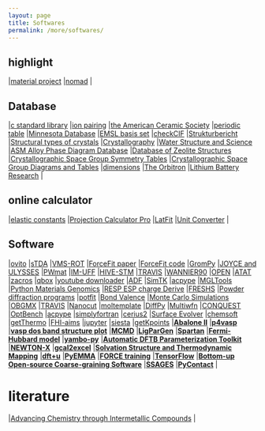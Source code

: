```yaml
---
layout: page
title: Softwares
permalink: /more/softwares/
---
```


## highlight
|[material project](https://www.materialsproject.org/)
|[nomad](https://nomad-coe.eu/)
|

## Database
|[c standard library](http://www.tutorialspoint.com/c_standard_library/)
|[ion pairing](http://pubs.acs.org/page/vi/ion_pairing.html)
|[the American Ceramic Society](http://ceramics.org/)
|[periodic table](https://ptable.com/)
|[Minnesota Database](https://comp.chem.umn.edu/db/)
|[EMSL basis set](https://bse.pnl.gov/bse/portal)
|[checkCIF](http://checkcif.iucr.org/index.html)
|[Strukturbericht](https://commons.wikimedia.org/wiki/Strukturbericht)
|[Structural types of crystals](http://zhugayevych.me/CryStr/Str/index.htm)
|[Crystallography](http://www.webmineral.com/crystall.shtml#.WgzwkzdrzIU)
|[Water Structure and Science](http://www1.lsbu.ac.uk/water/water_structure_science.html)
|[ASM Alloy Phase Diagram Database](http://mio.asminternational.org/apd/index.aspx)
|[Database of Zeolite Structures](http://www.iza-structure.org/databases/)
|[Crystallographic Space Group Symmetry Tables](http://homepage.univie.ac.at/nikos.pinotsis/spacegroup.html)
|[Crystallographic Space Group Diagrams and Tables](http://img.chem.ucl.ac.uk/sgp/mainmenu.htm)
|[dimensions](http://www.dimensions-math.org/Dim_E.htm)
|[The Orbitron](http://winter.group.shef.ac.uk/orbitron/)
|[Lithium Battery Research](http://lithiumbatteryresearch.com/Dendrites-and-Fracture.php)
|  

## online calculator
|[elastic constants](https://sites.google.com/site/geocalcproject/elastic-constants)
|[Projection Calculator Pro](http://www.projectorcentral.com/Acer-C110-projection-calculator-pro.htm)
|[LatFit](http://cpsp.informatik.uni-freiburg.de:8080/LatFit/Input.jsp)
|[Unit Converter](https://www.translatorscafe.com/unit-converter/fuel-efficiency-mass/btu-(it)-per-pound-[btu/lb]-to-kilojoule-per-kilogram-[kj/kg]/)
|  

## Software
|[ovito](http://www.ovito.org/)
|[sTDA](https://www.chemie.uni-bonn.de/pctc/mulliken-center/software/stda/stda)
|[VMS-ROT](http://pubs.acs.org/doi/abs/10.1021/acs.jctc.7b00533)
|[ForceFit paper](http://onlinelibrary.wiley.com/doi/10.1002/jcc.21523/abstract)
|[ForceFit code](https://aclark.chem.wsu.edu/software/)
|[GromPy](http://onlinelibrary.wiley.com/doi/10.1002/jcc.22947/abstract)
|[JOYCE and ULYSSES](http://pubs.rsc.org/en/content/articlelanding/2013/CP/C3CP44179B#!divAbstract)
|[PWmat](http://pwmatus.com/)
|[IM-UFF](http://www.sciencedirect.com/science/article/pii/S1093326317305181)
|[HIVE-STM](http://dannyvanpoucke.be/.hivestmcode)
|[TRAVIS](http://www.travis-analyzer.de/)
|[WANNIER90](http://www.wannier.org/index.html)
|[OPEN](http://www.sciencedirect.com/science/article/pii/S1093326316301188)
|[ATAT](http://www.brown.edu/Departments/Engineering/Labs/avdw/atat/)
|[zacros](http://zacros.org/)
|[qbox](http://eslab.ucdavis.edu/)
|[youtube downloader](https://www.onlinevideoconverter.com/video-converter)
|[ADF](https://www.scm.com/)
|[SimTK](https://simtk.org/index.php)
|[acpype](https://code.google.com/archive/p/acpype/)
|[MGLTools](http://mgltools.scripps.edu/downloads#msms)
|[Python Materials Genomics](https://pypi.python.org/pypi/pymatgen)
|[RESP ESP charge Derive](http://upjv.q4md-forcefieldtools.org/RED/)
|[FRESHS](http://www.freshs.org/dw/doku.php)
|[Powder diffraction programs](http://www.xray.cz/ecm-cd/soft/xray/index0083.html)
|[potfit](https://www.potfit.net/wiki/doku.php?id=start)
|[Bond Valence](http://www.ccp14.ac.uk/solution/bond_valence/)
|[Monte Carlo Simulations](http://omlc.ogi.edu/software/mc/)
|[OBGMX](http://software-lisc.fbk.eu/obgmx/#papers)
|[TRAVIS](http://www.travis-analyzer.de/)
|[Nanocut](https://github.com/aradi/nanocut/blob/master/doc/examples.rst)
|[moltemplate](http://www.moltemplate.org/index.html)
|[DiffPy](http://www.diffpy.org/)
|[Multiwfn](http://multiwfn.codeplex.com/)
|[CONQUEST](http://www.order-n.org/)
|[OptBench](http://optbench.org/index.html)
|[acpype](https://code.google.com/archive/p/acpype/)
|[simplyfortran](http://simplyfortran.com/)
|[cerius2](http://www.chem.cmu.edu/courses/09-560/docs/msi/simtools/C_FileFormats.html)
|[Surface Evolver](http://facstaff.susqu.edu/brakke/evolver/evolver.html)
|[chemsoft](http://www.chemsoft.ch/index.htm)
|[getThermo](https://github.com/carlosevmoura/getThermo)
|[FHI-aims](https://aimsclub.fhi-berlin.mpg.de/)
|[jupyter](http://jupyter.org/index.html)
|[siesta](https://departments.icmab.es/leem/siesta/)
|[getKpoints](http://muellergroup.jhu.edu/K-Points.html)
|[**Abalone II**](http://www.biomolecular-modeling.com/Abalone/index.html)
|[**p4vasp**](http://www.p4vasp.at/#/home)
|[**vasp dos band structure plot**](https://github.com/gVallverdu/bandstructureplots)
|[**MCMD**](https://github.com/khavernathy/mcmd)
|[**LigParGen**](http://zarbi.chem.yale.edu/ligpargen/index.html)
|[**Spartan**](https://www.wavefun.com/products/spartan.html)
|[**Fermi-Hubbard model**](https://github.com/georglind/fermihubbard)
|[**yambo-py**](http://yambopy.readthedocs.io/en/latest/#)
|[**Automatic DFTB Parameterization Toolkit**](https://bitbucket.org/solccp/adpt_core)
|[**NEWTON-X**](http://newtonx.org/)
|[**gcal2excel**](https://www.gcal2excel.com/)
|[**Solvation Structure and Thermodynamic Mapping**](http://sstmap.org/)
|[**dft+u**](http://hjkgrp.mit.edu/content/calculating-hubbard-u)
|[**PyEMMA**](http://www.emma-project.org/latest/)
|[**FORCE training**](http://www.bg.ic.ac.uk/research/c.clopath/code/)
|[**TensorFlow**](https://www.tensorflow.org/)
|[**Bottom-up Open-source Coarse-graining Software**](https://github.com/noid-group/BOCS)
|[**SSAGES**](http://aip.scitation.org/doi/full/10.1063/1.5008853)
|[**PyContact**](http://linkinghub.elsevier.com/retrieve/pii/S0006349517350518)
|

# literature
|[Advancing Chemistry through Intermetallic Compounds](http://pubs.acs.org/page/achre4/intermetallic-compounds)
|

